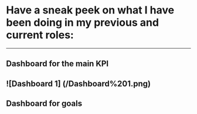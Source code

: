 # Have a sneak peek on what I have been doing in my previous and current roles:
---
## Dashboard for the main KPI
![Dashboard 1] (/Dashboard%201.png)
---
## Dashboard for goals

